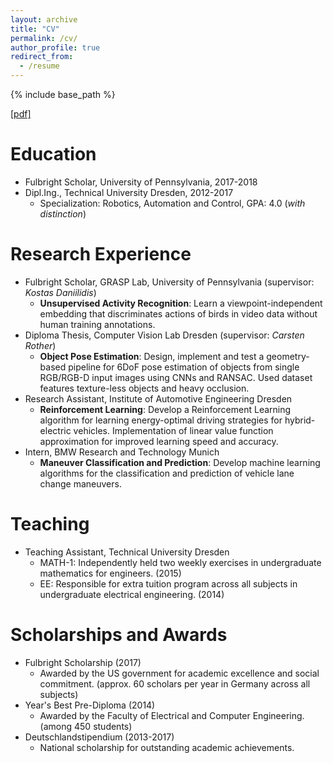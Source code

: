 ```yaml
---
layout: archive
title: "CV"
permalink: /cv/
author_profile: true
redirect_from:
  - /resume
---
```


{% include base_path %}

[[pdf]](http://academicpages.github.io/files/resume_pertsch.pdf)

Education
======
* Fulbright Scholar, University of Pennsylvania, 2017-2018
* Dipl.Ing., Technical University Dresden, 2012-2017
  * Specialization: Robotics, Automation and Control, GPA: 4.0 (<i>with distinction</i>)

Research Experience
======
* Fulbright Scholar, GRASP Lab, University of Pennsylvania (supervisor: <i>Kostas Daniilidis</i>)
  * <b>Unsupervised Activity Recognition</b>: Learn a viewpoint-independent embedding that discriminates actions of birds in video data without human training annotations.
* Diploma Thesis, Computer Vision Lab Dresden (supervisor: <i>Carsten Rother</i>)
  * <b>Object Pose Estimation</b>: Design, implement and test a geometry-based pipeline for 6DoF pose estimation of objects from single RGB/RGB-D input images using CNNs and RANSAC. Used dataset features texture-less objects and heavy occlusion.
* Research Assistant, Institute of Automotive Engineering Dresden
  * <b>Reinforcement Learning</b>: Develop a Reinforcement Learning algorithm for learning energy-optimal driving strategies for hybrid-electric vehicles. Implementation of linear value function approximation for improved learning speed and accuracy.
* Intern, BMW Research and Technology Munich
  * <b>Maneuver Classification and Prediction</b>: Develop machine learning algorithms for the classification and prediction of vehicle lane change maneuvers.
  
Teaching
======
* Teaching Assistant, Technical University Dresden
  * MATH-1: Independently held two weekly exercises in undergraduate mathematics for engineers. (2015)
  * EE: Responsible for extra tuition program across all subjects in undergraduate electrical engineering. (2014)

Scholarships and Awards
======
* Fulbright Scholarship (2017)
  * Awarded by the US government for academic excellence and social commitment. (approx. 60 scholars per year in Germany across all subjects)
* Year's Best Pre-Diploma (2014)
  * Awarded by the Faculty of Electrical and Computer Engineering. (among 450 students)
* Deutschlandstipendium (2013-2017)
  * National scholarship for outstanding academic achievements.
